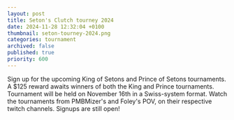 ```yaml
---
layout: post
title: Seton's Clutch tourney 2024
date: 2024-11-28 12:32:04 +0100
thumbnail: seton-tourney-2024.png
categories: tournament
archived: false
published: true
priority: 600
---
```


Sign up for the upcoming King of Setons and Prince of Setons tournaments. A $125 reward awaits winners of both the King and Prince tournaments. Tournament will be held on November 16th in a Swiss-system format. Watch the tournaments from PMBMizer's and Foley's POV, on their respective twitch channels. Signups are still open!
